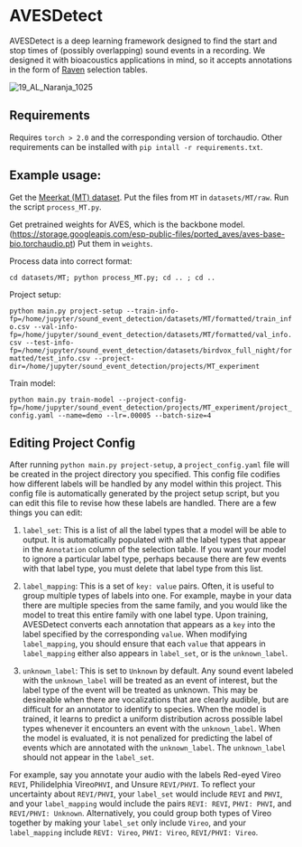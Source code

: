 # AVESDetect

AVESDetect is a deep learning framework designed to find the start and stop times of (possibly overlapping) sound events in a recording. We designed it with bioacoustics applications in mind, so it accepts annotations in the form of [Raven](https://ravensoundsoftware.com/software/raven-lite/) selection tables. 

![19_AL_Naranja_1025](https://github.com/earthspecies/sound_event_detection/assets/72874445/dcf9061b-870a-4697-a4e0-96cc35b56edf)

## Requirements

Requires `torch > 2.0` and the corresponding version of torchaudio. Other requirements can be installed with `pip intall -r requirements.txt`.

## Example usage:

Get the [Meerkat (MT) dataset](https://zenodo.org/record/6012310). Put the files from `MT` in `datasets/MT/raw`. Run the script `process_MT.py`.

Get pretrained weights for AVES, which is the backbone model. (https://storage.googleapis.com/esp-public-files/ported_aves/aves-base-bio.torchaudio.pt) Put them in `weights`. 

Process data into correct format:

`cd datasets/MT; python process_MT.py; cd .. ; cd ..`

Project setup:

`python main.py project-setup --train-info-fp=/home/jupyter/sound_event_detection/datasets/MT/formatted/train_info.csv --val-info-fp=/home/jupyter/sound_event_detection/datasets/MT/formatted/val_info.csv --test-info-fp=/home/jupyter/sound_event_detection/datasets/birdvox_full_night/formatted/test_info.csv --project-dir=/home/jupyter/sound_event_detection/projects/MT_experiment`

Train model:

`python main.py train-model --project-config-fp=/home/jupyter/sound_event_detection/projects/MT_experiment/project_config.yaml --name=demo --lr=.00005 --batch-size=4`

## Editing Project Config

After running `python main.py project-setup`, a `project_config.yaml` file will be created in the project directory you specified. This config file codifies how different labels will be handled by any model within this project. This config file is automatically generated by the project setup script, but you can edit this file to revise how these labels are handled. There are a few things you can edit:

1. `label_set`: This is a list of all the label types that a model will be able to output. It is automatically populated with all the label types that appear in the `Annotation` column of the selection table. If you want your model to ignore a particular label type, perhaps because there are few events with that label type, you must delete that label type from this list.

2. `label_mapping`: This is a set of `key: value` pairs. Often, it is useful to group multiple types of labels into one. For example, maybe in your data there are multiple species from the same family, and you would like the model to treat this entire family with one label type. Upon training, AVESDetect converts each annotation that appears as a `key` into the label specified by the corresponding `value`. When modifying `label_mapping`, you should ensure that each `value` that appears in `label_mapping` either also appears in `label_set`, or is the `unknown_label`.

3. `unknown_label`: This is set to `Unknown` by default. Any sound event labeled with the `unknown_label` will be treated as an event of interest, but the label type of the event will be treated as unknown. This may be desireable when there are vocalizations that are clearly audible, but are difficult for an annotator to identify to species. When the model is trained, it learns to predict a uniform distribution across possible label types whenever it encounters an event with the `unknown_label`. When the model is evaluated, it is not penalized for predicting the label of events which are annotated with the `unknown_label`. The `unknown_label` should not appear in the `label_set`.

For example, say you annotate your audio with the labels Red-eyed Vireo `REVI`, Philidelphia Vireo`PHVI`, and Unsure `REVI/PHVI`. To reflect your uncertainty about `REVI/PHVI`, your `label_set` would include `REVI` and `PHVI`, and your `label_mapping` would include the pairs `REVI: REVI`, `PHVI: PHVI`, and `REVI/PHVI: Unknown`. Alternatively, you could group both types of Vireo together by making your `label_set` only include `Vireo`, and your `label_mapping` include `REVI: Vireo`, `PHVI: Vireo`, `REVI/PHVI: Vireo`.
